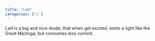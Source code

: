 ```yaml
---
title: "Led"
categories: ["L"]
---
```

Led is a big and nice diode, that when get excited, emits a light like the Great Mazinga, but consumes less current.
